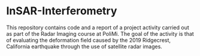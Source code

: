 # InSAR-Interferometry
This repository contains code and a report of a project activity carried out as part of the Radar Imaging course at PoliMi. The goal of the activity is that of evaluating the deformation field caused by the 2019 Ridgecrest, California earthquake through the use of satellite radar images.
